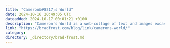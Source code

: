 ```yaml
---
title: "Cameron&#8217;s World"
date: 2024-10-16 20:49:05 UTC
dateadded: 2024-10-17 00:01:21 +0100
description: "Cameron’s World is a web-collage of text and images excavated from the buried neighbourhoods of archived GeoCities pages (1994–2009). Holy shit this is amazing: Cameron’s World"
link: "https://bradfrost.com/blog/link/camerons-world/"
category:
directory: _directory/brad-frost.md
---
```

